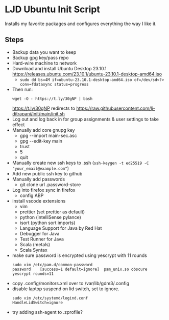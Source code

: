 LJD Ubuntu Init Script
===============================================================================

Installs my favorite packages and configures everything the way I like it.


Steps
-----

- Backup data you want to keep
- Backup gpg key/pass repo
- Hard-wire machine to network
- Download and install Ubuntu Desktop 23.10.1
  <https://releases.ubuntu.com/23.10.1/ubuntu-23.10.1-desktop-amd64.iso>
    - `sudo dd bs=4M if=ubuntu-23.10.1-desktop-amd64.iso of=/dev/sd<?> conv=fdatasync status=progress`
- Then run:
    ```
    wget -O - https://t.ly/30gNP | bash
    ```
    <https://t.ly/30gNP> redirects to
    <https://raw.githubusercontent.com/lj-ditrapani/init/main/init.sh>
- Log out and log back in for group assignments & user settings to take effect
- Manually add core gnupg key
    - gpg --import main-sec.asc
    - gpg --edit-key main
    - trust
    - 5
    - quit
- Manually create new ssh keys to .ssh (`ssh-keygen -t ed25519 -C "your_email@example.com"`)
- Add new public ssh key to github
- Manually add passwords
    - git clone url .password-store
- Log into firefox sync in firefox
    - config ABP
- install vscode extensions
    - vim
    - prettier (set prettier as default)
    - python (intelliSense pylance)
    - isort (python sort imports)
    - Language Support for Java by Red Hat
    - Debugger for Java
    - Test Runner for Java
    - Scala (metals)
    - Scala Syntax
- make sure password is encrypted using yescrypt with 11 rounds
    ```
    sudo vim /etc/pam.d/common-password
    password	[success=1 default=ignore]	pam_unix.so obscure yescrypt rounds=11
    ```
- copy .config/monitors.xml over to /var/lib/gdm3/.config
- disable laptop suspend on lid switch, set to ignore.
    ```
    sudo vim /etc/systemd/logind.conf
    HandleLidSwitch=ignore
    ```
- try adding ssh-agent to .zprofile?
